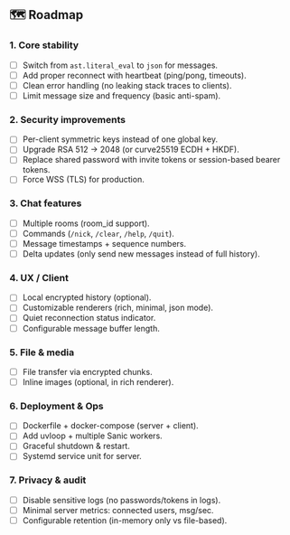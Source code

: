 ## 🗺️ Roadmap

### 1. Core stability

- [ ] Switch from `ast.literal_eval` to `json` for messages.
- [ ] Add proper reconnect with heartbeat (ping/pong, timeouts).
- [ ] Clean error handling (no leaking stack traces to clients).
- [ ] Limit message size and frequency (basic anti-spam).

### 2. Security improvements

- [ ] Per-client symmetric keys instead of one global key.
- [ ] Upgrade RSA 512 → 2048 (or curve25519 ECDH + HKDF).
- [ ] Replace shared password with invite tokens or session-based bearer tokens.
- [ ] Force WSS (TLS) for production.

### 3. Chat features

- [ ] Multiple rooms (room_id support).
- [ ] Commands (`/nick`, `/clear`, `/help`, `/quit`).
- [ ] Message timestamps + sequence numbers.
- [ ] Delta updates (only send new messages instead of full history).

### 4. UX / Client

- [ ] Local encrypted history (optional).
- [ ] Customizable renderers (rich, minimal, json mode).
- [ ] Quiet reconnection status indicator.
- [ ] Configurable message buffer length.

### 5. File & media

- [ ] File transfer via encrypted chunks.
- [ ] Inline images (optional, in rich renderer).

### 6. Deployment & Ops

- [ ] Dockerfile + docker-compose (server + client).
- [ ] Add uvloop + multiple Sanic workers.
- [ ] Graceful shutdown & restart.
- [ ] Systemd service unit for server.

### 7. Privacy & audit

- [ ] Disable sensitive logs (no passwords/tokens in logs).
- [ ] Minimal server metrics: connected users, msg/sec.
- [ ] Configurable retention (in-memory only vs file-based).
